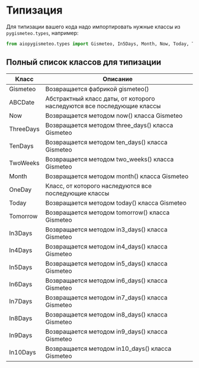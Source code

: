 # Типизация

Для типизации вашего кода надо импортировать нужные классы из `pygismeteo.types`, например:

```python
from aiopygismeteo.types import Gismeteo, In5Days, Month, Now, Today, TwoWeeks
```

## Полный список классов для типизации

| Класс     | Описание                                                               |
| --------- | ---------------------------------------------------------------------- |
| Gismeteo  | Возвращается фабрикой gismeteo()                                       |
| ABCDate   | Абстрактный класс даты, от которого наследуются все последующие классы |
| Now       | Возвращается методом now() класса Gismeteo                             |
| ThreeDays | Возвращается методом three_days() класса Gismeteo                      |
| TenDays   | Возвращается методом ten_days() класса Gismeteo                        |
| TwoWeeks  | Возвращается методом two_weeks() класса Gismeteo                       |
| Month     | Возвращается методом month() класса Gismeteo                           |
| OneDay    | Класс, от которого наследуются все последующие классы                  |
| Today     | Возвращается методом today() класса Gismeteo                           |
| Tomorrow  | Возвращается методом tomorrow() класса Gismeteo                        |
| In3Days   | Возвращается методом in3_days() класса Gismeteo                        |
| In4Days   | Возвращается методом in4_days() класса Gismeteo                        |
| In5Days   | Возвращается методом in5_days() класса Gismeteo                        |
| In6Days   | Возвращается методом in6_days() класса Gismeteo                        |
| In7Days   | Возвращается методом in7_days() класса Gismeteo                        |
| In8Days   | Возвращается методом in8_days() класса Gismeteo                        |
| In9Days   | Возвращается методом in9_days() класса Gismeteo                        |
| In10Days  | Возвращается методом in10_days() класса Gismeteo                       |
